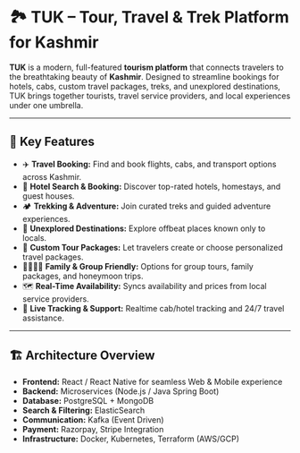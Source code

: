 # 🏞️ TUK – Tour, Travel & Trek Platform for Kashmir

**TUK** is a modern, full-featured **tourism platform** that connects travelers to the breathtaking beauty of **Kashmir**. Designed to streamline bookings for hotels, cabs, custom travel packages, treks, and unexplored destinations, TUK brings together tourists, travel service providers, and local experiences under one umbrella.

---

## 🌟 Key Features

- ✈️ **Travel Booking:** Find and book flights, cabs, and transport options across Kashmir.
- 🏨 **Hotel Search & Booking:** Discover top-rated hotels, homestays, and guest houses.
- 🏕️ **Trekking & Adventure:** Join curated treks and guided adventure experiences.
- 🧭 **Unexplored Destinations:** Explore offbeat places known only to locals.
- 🧳 **Custom Tour Packages:** Let travelers create or choose personalized travel packages.
- 👨‍👩‍👧‍👦 **Family & Group Friendly:** Options for group tours, family packages, and honeymoon trips.
- 🗺️ **Real-Time Availability:** Syncs availability and prices from local service providers.
- 📍 **Live Tracking & Support:** Realtime cab/hotel tracking and 24/7 travel assistance.

---

## 🏗️ Architecture Overview

- **Frontend:** React / React Native for seamless Web & Mobile experience
- **Backend:** Microservices (Node.js / Java Spring Boot)
- **Database:** PostgreSQL + MongoDB
- **Search & Filtering:** ElasticSearch
- **Communication:** Kafka (Event Driven)
- **Payment:** Razorpay, Stripe Integration
- **Infrastructure:** Docker, Kubernetes, Terraform (AWS/GCP)
